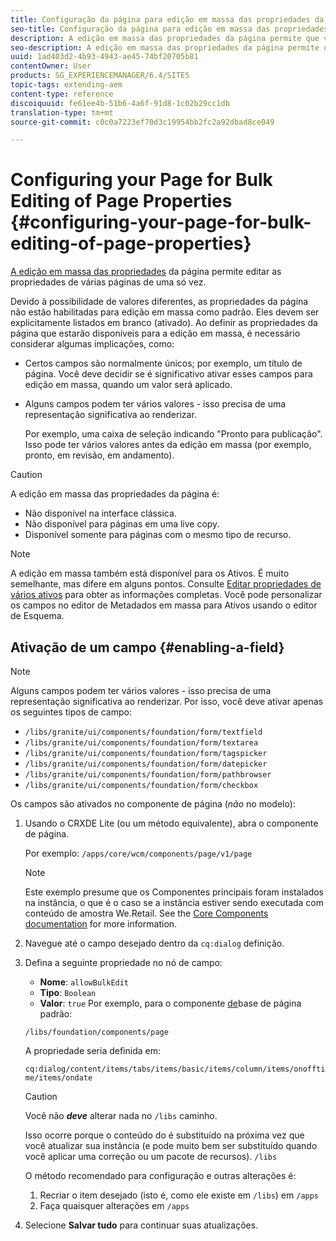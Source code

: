 ```yaml
---
title: Configuração da página para edição em massa das propriedades da página
seo-title: Configuração da página para edição em massa das propriedades da página
description: A edição em massa das propriedades da página permite que você edite as propriedades de várias páginas ao mesmo tempo
seo-description: A edição em massa das propriedades da página permite que você edite as propriedades de várias páginas ao mesmo tempo
uuid: 1ad403d2-4b93-4943-ae45-74bf20705b81
contentOwner: User
products: SG_EXPERIENCEMANAGER/6.4/SITES
topic-tags: extending-aem
content-type: reference
discoiquuid: fe61ee4b-51b6-4a6f-91d8-1c02b29cc1db
translation-type: tm+mt
source-git-commit: c0c0a7223ef70d3c19954bb2fc2a92dbad8ce049

---
```



# Configuring your Page for Bulk Editing of Page Properties {#configuring-your-page-for-bulk-editing-of-page-properties}

[A edição em massa das propriedades](/help/sites-authoring/editing-page-properties.md#from-the-sites-console-multiple-pages) da página permite editar as propriedades de várias páginas de uma só vez.

Devido à possibilidade de valores diferentes, as propriedades da página não estão habilitadas para edição em massa como padrão. Eles devem ser explicitamente listados em branco (ativado). Ao definir as propriedades da página que estarão disponíveis para a edição em massa, é necessário considerar algumas implicações, como:

* Certos campos são normalmente únicos; por exemplo, um título de página. Você deve decidir se é significativo ativar esses campos para edição em massa, quando um valor será aplicado.
* Alguns campos podem ter vários valores - isso precisa de uma representação significativa ao renderizar.

   Por exemplo, uma caixa de seleção indicando &quot;Pronto para publicação&quot;. Isso pode ter vários valores antes da edição em massa (por exemplo, pronto, em revisão, em andamento).

>[!CAUTION]
>
>A edição em massa das propriedades da página é:
>
>* Não disponível na interface clássica.
>* Não disponível para páginas em uma live copy.
>* Disponível somente para páginas com o mesmo tipo de recurso.
>



>[!NOTE]
>
>A edição em massa também está disponível para os Ativos. É muito semelhante, mas difere em alguns pontos. Consulte [Editar propriedades de vários ativos](/help/assets/managing-multiple-assets.md) para obter as informações completas. Você pode personalizar os campos no editor de Metadados em massa para Ativos usando o editor [](/help/assets/metadata-schemas.md)de Esquema.

## Ativação de um campo {#enabling-a-field}

>[!NOTE]
>
>Alguns campos podem ter vários valores - isso precisa de uma representação significativa ao renderizar. Por isso, você deve ativar apenas os seguintes tipos de campo:
>
>* `/libs/granite/ui/components/foundation/form/textfield`
>* `/libs/granite/ui/components/foundation/form/textarea`
>* `/libs/granite/ui/components/foundation/form/tagspicker`
>* `/libs/granite/ui/components/foundation/form/datepicker`
>* `/libs/granite/ui/components/foundation/form/pathbrowser`
>* `/libs/granite/ui/components/foundation/form/checkbox`
>



Os campos são ativados no componente de página (*não* no modelo):

1. Usando o CRXDE Lite (ou um método equivalente), abra o componente de página.

   Por exemplo: `/apps/core/wcm/components/page/v1/page`

   >[!NOTE]
   >
   >Este exemplo presume que os Componentes principais foram instalados na instância, o que é o caso se a instância estiver sendo executada com conteúdo de amostra We.Retail. See the [Core Components documentation](https://docs.adobe.com/content/help/en/experience-manager-core-components/using/introduction.html) for more information.

1. Navegue até o campo desejado dentro da `cq:dialog` definição.
1. Defina a seguinte propriedade no nó de campo:

   * **Nome**: `allowBulkEdit`
   * **Tipo**: `Boolean`
   * **Valor**: `true`
   Por exemplo, para o componente [de](/help/sites-authoring/default-components-foundation.md)base de página padrão:

   `/libs/foundation/components/page`

   A propriedade seria definida em:

   `cq:dialog/content/items/tabs/items/basic/items/column/items/onofftime/items/ondate`

   >[!CAUTION]
   >
   >Você não ***deve*** alterar nada no `/libs` caminho.
   >
   >Isso ocorre porque o conteúdo do é substituído na próxima vez que você atualizar sua instância (e pode muito bem ser substituído quando você aplicar uma correção ou um pacote de recursos). `/libs`
   >
   >O método recomendado para configuração e outras alterações é:
   >
   >    1. Recriar o item desejado (isto é, como ele existe em `/libs`) em `/apps`
   >    1. Faça quaisquer alterações em `/apps`


1. Selecione **Salvar tudo** para continuar suas atualizações.

